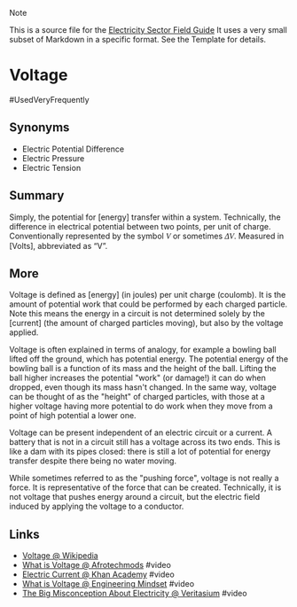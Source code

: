 > [!NOTE] 
> This is a source file for the [Electricity Sector Field Guide](https://grahamlea.github.io/Electricity-Sector-Field-Guide/)
> It uses a very small subset of Markdown in a specific format. See the Template for details.

# Voltage
#UsedVeryFrequently

## Synonyms
- Electric Potential Difference
- Electric Pressure
- Electric Tension


## Summary


Simply, the potential for [energy] transfer within a system.
Technically, the difference in electrical potential between two points, per unit of charge.
Conventionally represented by the symbol <i style='font-family: serif;'>V</i> or sometimes
<i style='font-family: serif;'>ΔV</i>. Measured in [Volts], abbreviated as “V”.


## More


Voltage is defined as [energy] (in joules) per unit charge (coulomb).
It is the amount of potential work that could be performed by each charged particle.
Note this means the energy in a circuit is not determined solely by the [current] (the amount of charged
particles moving), but also by the voltage applied.

Voltage is often explained in terms of analogy, for example a bowling ball lifted off the ground, which has
potential energy.
The potential energy of the bowling ball is a function of its mass and the height of the ball.
Lifting the ball higher increases the potential "work" (or damage!) it can do when dropped, even though
its mass hasn't changed.
In the same way, voltage can be thought of as the "height" of charged particles, with those at a higher
voltage having more potential to do work when they move from a point of high potential a lower one.

Voltage can be present independent of an electric circuit or a current.
A battery that is not in a circuit still has a voltage across its two ends.
This is like a dam with its pipes closed: there is still a lot of potential for energy transfer despite there
being no water moving.

While sometimes referred to as the "pushing force", voltage is not really a force.
It is representative of the force that can be created.
Technically, it is not voltage that pushes energy around a circuit, but the electric field induced by applying
the voltage to a conductor.


## Links
- [Voltage @ Wikipedia](https://en.wikipedia.org/wiki/Voltage)
- [What is Voltage @ Afrotechmods](https://www.youtube.com/watch?v=TBt-kxYfync) #video
- [Electric Current @ Khan Academy](https://www.khanacademy.org/science/electrical-engineering/introduction-to-ee/intro-to-ee/v/ee-voltage-intuition) #video
- [What is Voltage @ Engineering Mindset](https://www.youtube.com/watch?v=w82aSjLuD_8) #video
- [The Big Misconception About Electricity @ Veritasium](https://www.youtube.com/watch?v=bHIhgxav9LY) #video

